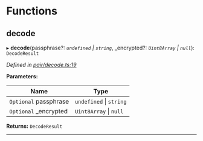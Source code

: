

# Functions

<a id="decode"></a>

##  decode

▸ **decode**(passphrase?: *`undefined` \| `string`*, _encrypted?: *`Uint8Array` \| `null`*): `DecodeResult`

*Defined in [pair/decode.ts:19](https://github.com/polkadot-js/common/blob/db4b221/packages/keyring/src/pair/decode.ts#L19)*

**Parameters:**

| Name | Type |
| ------ | ------ |
| `Optional` passphrase | `undefined` \| `string` |
| `Optional` _encrypted | `Uint8Array` \| `null` |

**Returns:** `DecodeResult`

___

